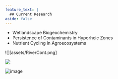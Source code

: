 ```yaml
---
feature_text: |
  ## Current Research
aside: false
---
```


* Wetlandscape Biogeochemistry
* Persistence of Contaminants in Hyporheic Zones
* Nutrient Cycling in Agroecosystems

![][assets/RiverCont.png]

<img src="landscape-ecohydrology.github.io/assets/RiverCont.jpg">

![image](/assets/RiverCont.jpg)
